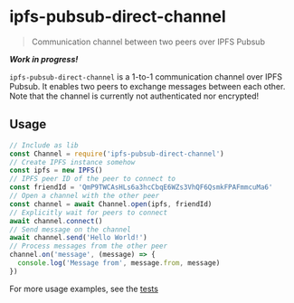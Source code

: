 # ipfs-pubsub-direct-channel

> Communication channel between two peers over IPFS Pubsub

**_Work in progress!_**

`ipfs-pubsub-direct-channel` is a 1-to-1 communication channel over IPFS Pubsub. It enables two peers to exchange messages between each other. Note that the channel is currently not authenticated nor encrypted!

## Usage

```javascript
// Include as lib
const Channel = require('ipfs-pubsub-direct-channel')
// Create IPFS instance somehow
const ipfs = new IPFS()
// IPFS peer ID of the peer to connect to
const friendId = 'QmP9TWCAsHLs6a3hcCbqE6WZs3VhQF6QsmkFPAFmmcuMa6'
// Open a channel with the other peer
const channel = await Channel.open(ipfs, friendId)
// Explicitly wait for peers to connect
await channel.connect()
// Send message on the channel
await channel.send('Hello World!')
// Process messages from the other peer
channel.on('message', (message) => {
  console.log('Message from', message.from, message)
})
```

For more usage examples, see the [tests](https://github.com/haadcode/ipfs-pubsub-dc/blob/master/test/direct-channel.test.js)
